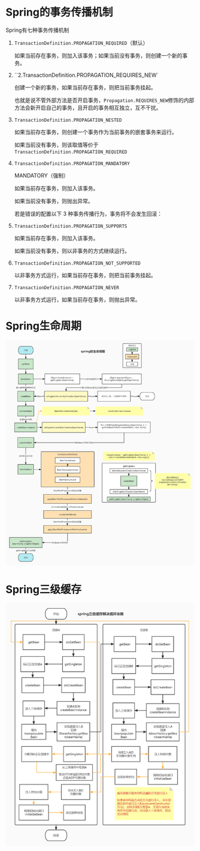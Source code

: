 # Spring的事务传播机制

Spring有七种事务传播机制

1. `TransactionDefinition.PROPAGATION_REQUIRED`（默认）

   如果当前存在事务，则加入该事务；如果当前没有事务，则创建一个新的事务。

2. ``2.TransactionDefinition.PROPAGATION_REQUIRES_NEW`

   创建一个新的事务，如果当前存在事务，则把当前事务挂起。

   也就是说不管外部方法是否开启事务，`Propagation.REQUIRES_NEW`修饰的内部方法会新开启自己的事务，且开启的事务相互独立，互不干扰。

3. `TransactionDefinition.PROPAGATION_NESTED`

   如果当前存在事务，则创建一个事务作为当前事务的嵌套事务来运行。

   如果当前没有事务，则该取值等价于`TransactionDefinition.PROPAGATION_REQUIRED`

4. `TransactionDefinition.PROPAGATION_MANDATORY`

   MANDATORY（强制）

   如果当前存在事务，则加入该事务。

   如果当前没有事务，则抛出异常。

   

   若是错误的配置以下 3 种事务传播行为，事务将不会发生回滚：

5. `TransactionDefinition.PROPAGATION_SUPPORTS`

   如果当前存在事务，则加入该事务。

   如果当前没有事务，则以非事务的方式继续运行。

6. `TransactionDefinition.PROPAGATION_NOT_SUPPORTED`

   以非事务方式运行，如果当前存在事务，则把当前事务挂起。

7. `TransactionDefinition.PROPAGATION_NEVER`

   以非事务方式运行，如果当前存在事务，则抛出异常。

# Spring生命周期

![/img/spring生命周期.jpg](https://github.com/710765989/learningDocument/blob/main/img/spring生命周期.jpg)

# Spring三级缓存

![](https://github.com/710765989/learningDocument/blob/main/img/spring三级缓存解决循环依赖.jpg)



